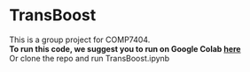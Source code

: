 # TransBoost
This is a group project for COMP7404.  
**To run this code, we suggest you to run on Google Colab [here](https://colab.research.google.com/drive/12QiZ4wGlG6CYlhvuubGtSHMFjL6uYSBE?usp=sharing)**  
Or clone the repo and run TransBoost.ipynb
